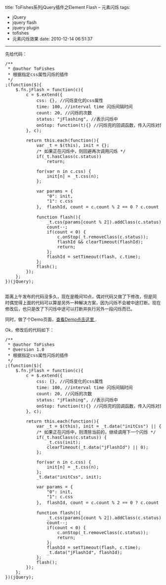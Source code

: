 title: ToFishes系列jQuery插件之Element Flash – 元素闪烁
tags:
  - jQuery
  - jquery flash
  - jquery plugin
  - tofishes
  - 元素闪烁效果
date: 2010-12-14 06:51:37
---

先给代码：

<pre class="brush:js">/**
 * @author ToFishes
 * 根据指定css属性闪烁的插件
 */
;(function($){
	$.fn.jFlash = function(c){
		c = $.extend({
			css: {}, //闪烁变化的css属性
			time: 100, //interval time 闪烁间隔时间
			count: 20, //闪烁的次数
			status: "jFlashing", //表示闪烁中
			onStop: function(t){} //闪烁完的回调函数，传入闪烁对象的引用
		}, c);

		return this.each(function(){
			var _t = $(this), init = {};
			/* 如果正在闪烁中，则回避再次调用闪烁 */
			if(_t.hasClass(c.status))
				return;

			for(var n in c.css) {
				init[n] = _t.css(n);
			};

			var params = {
				"0": init,
				"1": c.css
			},  flashId, count = c.count % 2 == 0 ? c.count : c.count + 1; //count保证为偶，这样最后的css才是最初的状态。

			function flash(){
				_t.css(params[count % 2]).addClass(c.status);
				count--;
				if(count &lt; 0) {
					c.onStop(_t.removeClass(c.status));
					flashId &amp;&amp; clearTimeout(flashId);
					return;
				};
				flashId = setTimeout(flash, c.time);
			};
			flash();
		});
	};
})(jQuery);

</pre>

距离上午发布的代码没多久，现在是晚间10点，偶对代码又做了下修改，但是同时偶觉得上面的代码可以算是另外一种解决方案，因为闪烁不会被中途打断。现在修改后，也只是改了下闪烁中途可以打断并执行另外一段闪烁而已。

同时，做了个Demo页面，[查看Demo点击这里 ](http://demo.cssor.com/jflash/ "jFlash 元素闪烁插件Demo - ToFishes").

Ok，修改后的代码如下：

<pre class="brush:js">
/**
 * @author ToFishes
 * @version 1.0
 * 根据指定css属性闪烁的插件
 */
;(function($){
    $.fn.jFlash = function(c){
        c = $.extend({
            css: {}, //闪烁变化的css属性
            time: 100, //interval time 闪烁间隔时间
            count: 20, //闪烁的次数
            status: "jFlashing", //表示闪烁中
            onStop: function(t){} //闪烁完的回调函数，传入闪烁对象的引用
        }, c);

        return this.each(function(){
            var _t = $(this), init = _t.data("initCss") || {};
            /* 如果正在闪烁中，则清除当前的，继续调用下一个闪烁 */
            if(_t.hasClass(c.status)) {
				_t.css(init);
                clearTimeout(_t.data("jFlashId") || 0);
			};

	        for(var n in c.css) {
                init[n] = _t.css(n);
            };
			_t.data("initCss", init);

            var params = {
                "0": init,
                "1": c.css
            },  flashId, count = c.count % 2 == 0 ? c.count : c.count + 1; //count保证为偶，这样最后的css才是最初的状态。

            function flash(){
                _t.css(params[count % 2]).addClass(c.status);
                count--;
                if(count &lt; 0) {
                    c.onStop(_t.removeClass(c.status));
                    return;
                };
                flashId = setTimeout(flash, c.time);
				_t.data("jFlashId", flashId);
            };
            flash();
        });
    };
})(jQuery);</pre>